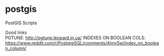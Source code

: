 # postgis
PostGIS Scripts

Good links <BR>
PGTUNE: http://pgtune.leopard.in.ua/
INDEXES ON BOOLEAN COLS: https://www.reddit.com/r/PostgreSQL/comments/4jmy5w/index_on_boolean_column/
